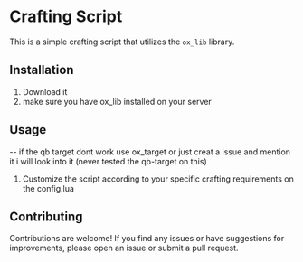 # Crafting Script

This is a simple crafting script that utilizes the `ox_lib` library.

## Installation

1. Download it
2. make sure you have ox_lib installed on your server

## Usage

-- if the qb target dont work use ox_target or just creat a issue and mention it i will look into it (never tested the qb-target on this)

1. Customize the script according to your specific crafting requirements on the config.lua

## Contributing

Contributions are welcome! If you find any issues or have suggestions for improvements, please open an issue or submit a pull request.

